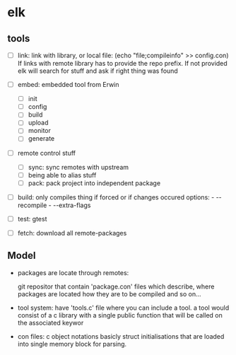 # elk
             

## tools
* [ ] link: link with library, or local file: (echo "file;compileinfo" >>
      config.con)
      If links with remote library has to provide the repo prefix. If not
      provided elk will search for stuff and ask if right thing was found
      
* [ ] embed: embedded tool from Erwin
    - [ ] init
    - [ ] config
    - [ ] build
    - [ ] upload
    - [ ] monitor
    - [ ] generate
* [ ] remote control stuff
    - [ ] sync: sync remotes with upstream
    - [ ] being able to alias stuff
    - [ ] pack: pack project into independent package
* [ ] build: only compiles thing if forced or if changes occured
      options:
        - --recompile
        - --extra-flags
        
* [ ] test: gtest
* [ ] fetch: download all remote-packages

## Model
* packages are locate through remotes:
  
  git repositor that contain 'package.con' files which describe, where packages
  are located how they are to be compiled and so on...
  
* tool system: have 'tools.c' file where you can include a tool. a tool would
  consist of a c library with a single public function that will be called on
  the associated keywor
  
* con files: c object notations basicly struct initialisations that are loaded
  into single memory block for parsing.
